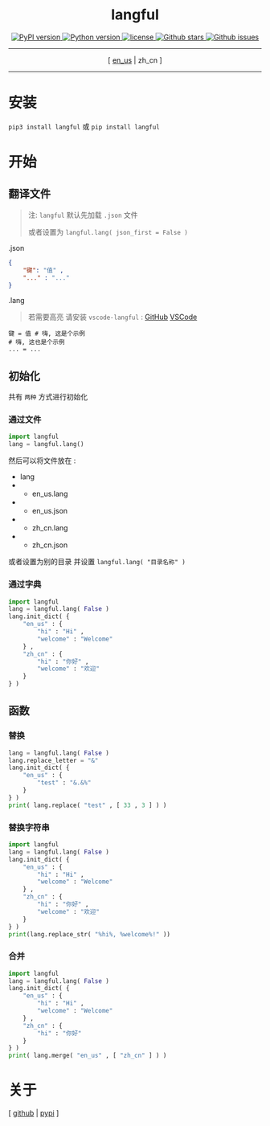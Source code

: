<div align = "center" >
    <h1>langful</h1>
    <a href = "https://pypi.org/project/langful" >
        <img alt = "PyPI version" src = "https://img.shields.io/pypi/v/langful?color=blue" >
    </a>
    <a href = "https://www.python.org" >
        <img alt = "Python version" src = "https://img.shields.io/badge/python-3.6+-blue" >
    </a>
    <a href = "https://opensource.org/license/mit" >
        <img alt = "license" src = "https://img.shields.io/badge/license-MIT-blue" >
    </a>
    <a href = "https://github.com/cueavy/langful" >
        <img alt = "Github stars" src = "https://img.shields.io/github/stars/cueavy/langful?color=blue" >
    </a>
    <a href = "https://github.com/cueavy/langful" >
        <img alt = "Github issues" src = "https://img.shields.io/github/issues/cueavy/langful?color=blue" >
    </a>

---

[
[en_us](./README.md)
|
zh_cn
]

---

</div>

# 安装

`pip3 install langful` 或 `pip install langful`

# 开始

## 翻译文件

> 注: `langful` 默认先加载 `.json` 文件
>
> 或者设置为 `langful.lang( json_first = False )`

.json

```json
{
    "键": "值" ,
    "..." : "..."
}
```

.lang

> 若需要高亮 请安装 `vscode-langful` : [GitHub](https://github.com/cueavy/vscode-langful) [VSCode](https://marketplace.visualstudio.com/items?itemName=cueavyqwp.langful)

```
键 = 值 # 嗨, 这是个示例
# 嗨, 这也是个示例
... = ...
```

## 初始化

共有 `两种` 方式进行初始化

### 通过文件

```python
import langful
lang = langful.lang()
```

然后可以将文件放在 :

* lang
* * en_us.lang
* * en_us.json
* * zh_cn.lang
* * zh_cn.json

或者设置为别的目录 并设置 `langful.lang( "目录名称" )`

### 通过字典

```python
import langful
lang = langful.lang( False )
lang.init_dict( {
    "en_us" : {
        "hi" : "Hi" ,
        "welcome" : "Welcome"
    } ,
    "zh_cn" : {
        "hi" : "你好" ,
        "welcome" : "欢迎"
    }
} )
```

## 函数

### 替换

```python
lang = langful.lang( False )
lang.replace_letter = "&"
lang.init_dict( {
    "en_us" : {
        "test" : "&.&%"
    }
} )
print( lang.replace( "test" , [ 33 , 3 ] ) )
```

### 替换字符串

```python
import langful
lang = langful.lang( False )
lang.init_dict( {
    "en_us" : {
        "hi" : "Hi" ,
        "welcome" : "Welcome"
    } ,
    "zh_cn" : {
        "hi" : "你好" ,
        "welcome" : "欢迎"
    }
} )
print(lang.replace_str( "%hi%, %welcome%!" ))
```

### 合并

```python
import langful
lang = langful.lang( False )
lang.init_dict( {
    "en_us" : {
        "hi" : "Hi" ,
        "welcome" : "Welcome"
    } ,
    "zh_cn" : {
        "hi" : "你好"
    }
} )
print( lang.merge( "en_us" , [ "zh_cn" ] ) )
```

# 关于

[
[github](https://github.com/cueavy/langful)
|
[pypi](https://pypi.org/project/langful)
]
